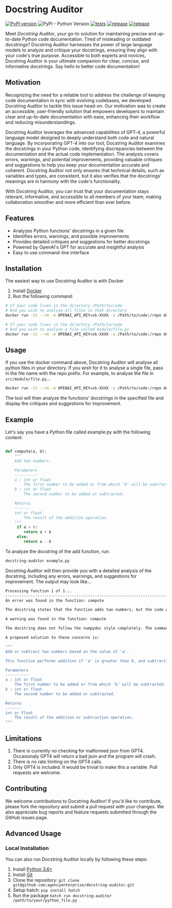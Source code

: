 # Docstring Auditor

[![PyPI version](https://badge.fury.io/py/docstring-auditor.svg)](https://badge.fury.io/py/docstring-auditor)
![PyPI - Python Version](https://img.shields.io/pypi/pyversions/docstring-auditor)
[![tests](https://github.com/agencyenterprise/docstring-auditor/actions/workflows/test.yml/badge.svg)](https://github.com/agencyenterprise/docstring-auditor/actions/workflows/test.yml)
[![release](https://github.com/agencyenterprise/docstring-auditor/actions/workflows/release.yml/badge.svg)](https://github.com/agencyenterprise/docstring-auditor/actions/workflows/release.yml)
[![release](https://img.shields.io/badge/docker-success-brightgreen)](https://github.com/agencyenterprise/docstring-auditor/pkgs/container/docstring-auditor)


Meet _Docstring Auditor_, your go-to solution for maintaining precise and up-to-date Python code documentation.
Tired of misleading or outdated docstrings? Docstring Auditor harnesses the power of large language models to analyze and critique your docstrings,
ensuring they align with your code's true purpose. Accessible to both experts and novices,
Docstring Auditor is your ultimate companion for clear, concise, and informative docstrings.
Say hello to better code documentation!

## Motivation

Recognizing the need for a reliable tool to address the challenge of keeping code documentation in sync with evolving codebases, we developed Docstring Auditor to tackle this issue head-on. Our motivation was to create an accessible, user-friendly solution that empowers developers to maintain clear and up-to-date documentation with ease, enhancing their workflow and reducing misunderstandings.

Docstring Auditor leverages the advanced capabilities of GPT-4, a powerful language model designed to deeply understand both code and natural language. By incorporating GPT-4 into our tool, Docstring Auditor examines the docstrings in your Python code, identifying discrepancies between the documentation and the actual code implementation. The analysis covers errors, warnings, and potential improvements, providing valuable critiques and suggestions to help you keep your documentation accurate and coherent. Docstring Auditor not only ensures that technical details, such as variables and types, are consistent, but it also verifies that the docstrings' meanings are in harmony with the code's functionality.

With Docstring Auditor, you can trust that your documentation stays relevant, informative, and accessible to all members of your team, making collaboration smoother and more efficient than ever before.


## Features
- Analyzes Python functions' docstrings in a given file
- Identifies errors, warnings, and possible improvements
- Provides detailed critiques and suggestions for better docstrings
- Powered by OpenAI's GPT for accurate and insightful analysis
- Easy to use command-line interface


## Installation

The easiest way to use Docstring Auditor is with Docker

1. Install [Docker](https://docs.docker.com/get-docker/)
2. Run the following command:

```bash
# If your code lives in the directory /Path/to/code
# And you wish to analyse all files in that directory
docker run -it --rm -e OPENAI_API_KEY=sk-XXXX -v /Path/to/code:/repo docstring-auditor
```

```bash
# If your code lives in the directory /Path/to/code
# And you wish to analyse a file called module/file.py
docker run -it --rm -e OPENAI_API_KEY=sk-XXXX -v /Path/to/code:/repo docstring-auditor module/file.py
```

## Usage
If you use the docker command above, Docstring Auditor will analyse all python files in your directory.
If you wish for it to analyse a single file, pass in the file name with the repo prefix.
For example, to analyse the file in  `src/module/file.py`...

```bash
docker run -it --rm -e OPENAI_API_KEY=sk-XXXX -v /Path/to/code:/repo docstring-auditor src/module/file.py
```
The tool will then analyze the functions' docstrings in the specified file and display the critiques and suggestions for improvement.

## Example
Let's say you have a Python file called example.py with the following content:

```python

def compute(a, b):
    """
    Add two numbers.

    Parameters
    ----------
    a : int or float
        The first number to be added or from which 'b' will be subtracted.
    b : int or float
        The second number to be added or subtracted.

    Returns
    -------
    int or float
        The result of the addition operation.
    """
     if a > 0:
        return a + b
     else:
        return a - b

```

To analyze the docstring of the add function, run:

```bash
docstring-auditor example.py
```
Docstring Auditor will then provide you with a detailed analysis of the docstring, including any errors, warnings, and suggestions for improvement.
The output may look like...

```bash
Processing function 1 of 1...
--------------------------------------------------------------------------------
An error was found in the function: compute

The docstring states that the function adds two numbers, but the code also performs subtraction if 'a' is less than or equal to 0. The docstring should accurately describe both addition and subtraction operations.

A warning was found in the function: compute

The docstring does not follow the numpydoc style completely. The summary line should be a one-line summary, and the extended description should be provided in a separate paragraph.

A proposed solution to these concerns is:

"""
Add or subtract two numbers based on the value of 'a'.

This function performs addition if 'a' is greater than 0, and subtraction if 'a' is less than or equal to 0.

Parameters
----------
a : int or float
    The first number to be added or from which 'b' will be subtracted.
b : int or float
    The second number to be added or subtracted.

Returns
-------
int or float
    The result of the addition or subtraction operation.
"""

```

## Limitations

1. There is currently no checking for malformed json from GPT4. Occasionaly GPT4 will return a bad json and the program will crash.
2. There is no rate limiting on the GPT4 calls.
3. Only GPT4 is included. It would be trivial to make this a variable. Pull requests are welcome.


## Contributing
We welcome contributions to Docstring Auditor! If you'd like to contribute, please fork the repository and submit a pull request with your changes. We also appreciate bug reports and feature requests submitted through the GitHub issues page.


## Advanced Usage

### Local Installation
You can also run Docstring Auditor locally by following these steps:

1. Install [Python 3.6+](https://www.python.org/downloads/)
2. Install [Git](https://git-scm.com/downloads)
3. Clone the repository: `git clone git@github.com:agencyenterprise/docstring-auditor.git`
4. Setup hatch: `pip install hatch`
5. Run the package `hatch run docstring-auditor /path/to/your/python_file.py`


